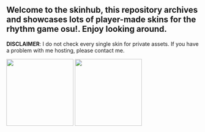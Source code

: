 <h2>Welcome to the skinhub, this repository archives and showcases lots of player-made skins for the rhythm game osu!. Enjoy looking around.</h2>

<b>DISCLAIMER</b>: I do not check every single skin for private assets. If you have a problem with me hosting, please contact me.
<p align="center>
  
  <a href="players/teerent.md"><img src="https://a.ppy.sh/21540437" width="175" height="175" ></a>
  <a href="players/worsthrplayer.md"><img src="https://a.ppy.sh/14106450" width="175" height="175" ></a>
  
</p>

